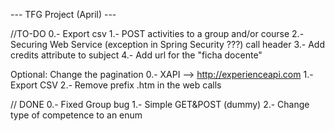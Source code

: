---		TFG Project (April)	---

//TO-DO
0.- Export csv
1.- POST activities to a group and/or course
2.- Securing Web Service (exception in Spring Security ???) call header
3.- Add credits attribute to subject
4.- Add url for the "ficha docente" 


Optional: Change the pagination
0.-  XAPI --> http://experienceapi.com
1.- Export CSV
2.- Remove prefix .htm in the web calls

// DONE
0.-	Fixed Group bug
1.- Simple GET&POST (dummy)
2.- Change type of competence to an enum
